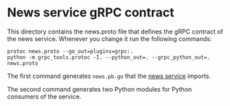 # News service gRPC contract

This directory contains the news.proto file that defines the gRPC contract of the news service.
Whenever you change it run the following commands:

```
protoc news.proto --go_out=plugins=grpc:.
python -m grpc_tools.protoc -I. --python_out=. --grpc_python_out=. news.proto
```

The first command generates `news.pb.go` that the [news service](https://github.com/zhangminghui6106/delinkcious-0.5/tree/master/svc/news_service) imports.

The second command generates two Python modules for Python consumers of the service.
